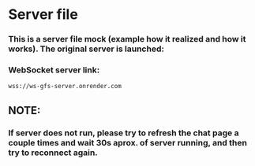 # Server file

### This is a server file mock (example how it realized and how it works). The original server is launched:

### WebSocket server link:

`wss://ws-gfs-server.onrender.com`

## **NOTE:**

### If server does not run, please try to refresh the chat page a couple times and wait 30s aprox. of server running, and then try to reconnect again.
